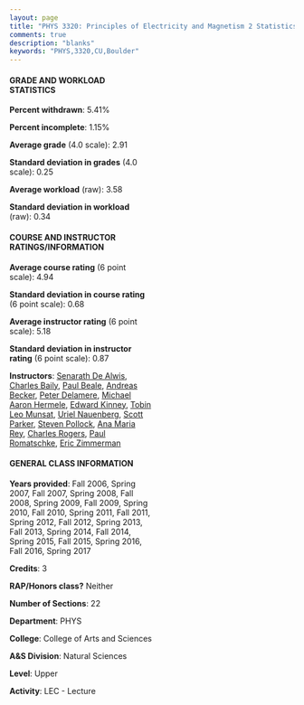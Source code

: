 ```yaml
---
layout: page
title: "PHYS 3320: Principles of Electricity and Magnetism 2 Statistics"
comments: true
description: "blanks"
keywords: "PHYS,3320,CU,Boulder"
---
```

<head>
<script src="https://ajax.googleapis.com/ajax/libs/jquery/2.1.3/jquery.min.js"></script>
<script src="https://dl.dropboxusercontent.com/s/pc42nxpaw1ea4o9/highcharts.js?dl=0"></script>
<!-- <script src="../assets/js/highcharts.js"></script> -->
<style type="text/css">@font-face {
	font-family: "Bebas Neue";
	src: url(https://www.filehosting.org/file/details/544349/BebasNeue Regular.otf) format("opentype");
	}
	h1.Bebas { 
		font-family: "Bebas Neue", Verdana, Tahoma;
	}
</style>
</head>
<body>
	<div id="container" style="float: right; width: 45%; height: 88%; margin-left: 2.5%; margin-right: 2.5%;"></div>
	<script language="JavaScript">
		$(document).ready(function() {
		var chart = {type: 'column'};
		var title = {text: 'Grade Distribution'};
		var xAxis = {categories: ['A','B','C','D','F'],crosshair: true};
		var yAxis = {min: 0,title: {text: 'Percentage'}};
		var tooltip = {headerFormat: '<center><b><span style="font-size:20px">{point.key}</span></b></center>',
		               pointFormat: '<td style="padding:0"><b>{point.y:.1f}%</b></td>',
		               footerFormat: '</table>',shared: true,useHTML: true};
		var plotOptions = {column: {pointPadding: 0.0,borderWidth: 0}};  
		var credits = {enabled: false};var series= [{name: 'Percent',data: [33.51,36.01,23.43,5.4,1.65,]}];
		var json = {};
		json.chart = chart;
		json.title = title;
		json.tooltip = tooltip;
		json.xAxis = xAxis;
		json.yAxis = yAxis;  
		json.series = series;
		json.plotOptions = plotOptions;  
		json.credits = credits;
		$('#container').highcharts(json);
	});
	</script>
</body>
			   
#### GRADE AND WORKLOAD STATISTICS

**Percent withdrawn**: 5.41%

**Percent incomplete**: 1.15%

**Average grade** (4.0 scale): 2.91

**Standard deviation in grades** (4.0 scale): 0.25

**Average workload** (raw): 3.58

**Standard deviation in workload** (raw): 0.34

#### COURSE AND INSTRUCTOR RATINGS/INFORMATION

**Average course rating** (6 point scale): 4.94

**Standard deviation in course rating** (6 point scale): 0.68

**Average instructor rating** (6 point scale): 5.18

**Standard deviation in instructor rating** (6 point scale): 0.87

**Instructors**: <a href='../../instructors/Senarath_De_Alwis'>Senarath De Alwis</a>, <a href='../../instructors/Charles_Baily'>Charles Baily</a>, <a href='../../instructors/Paul_Beale'>Paul Beale</a>, <a href='../../instructors/Andreas_Becker'>Andreas Becker</a>, <a href='../../instructors/Peter_Delamere'>Peter Delamere</a>, <a href='../../instructors/Michael_Aaron_Hermele'>Michael Aaron Hermele</a>, <a href='../../instructors/Edward_Kinney'>Edward Kinney</a>, <a href='../../instructors/Tobin_Leo_Munsat'>Tobin Leo Munsat</a>, <a href='../../instructors/Uriel_Nauenberg'>Uriel Nauenberg</a>, <a href='../../instructors/Scott_Parker'>Scott Parker</a>, <a href='../../instructors/Steven_Pollock'>Steven Pollock</a>, <a href='../../instructors/Ana_Maria_Rey'>Ana Maria Rey</a>, <a href='../../instructors/Charles_Rogers'>Charles Rogers</a>, <a href='../../instructors/Paul_Romatschke'>Paul Romatschke</a>, <a href='../../instructors/Eric_Zimmerman'>Eric Zimmerman</a>

#### GENERAL CLASS INFORMATION

**Years provided**: Fall 2006, Spring 2007, Fall 2007, Spring 2008, Fall 2008, Spring 2009, Fall 2009, Spring 2010, Fall 2010, Spring 2011, Fall 2011, Spring 2012, Fall 2012, Spring 2013, Fall 2013, Spring 2014, Fall 2014, Spring 2015, Fall 2015, Spring 2016, Fall 2016, Spring 2017

**Credits**: 3

**RAP/Honors class?** Neither

**Number of Sections**: 22

**Department**: PHYS

**College**: College of Arts and Sciences

**A&S Division**: Natural Sciences

**Level**: Upper

**Activity**: LEC - Lecture
